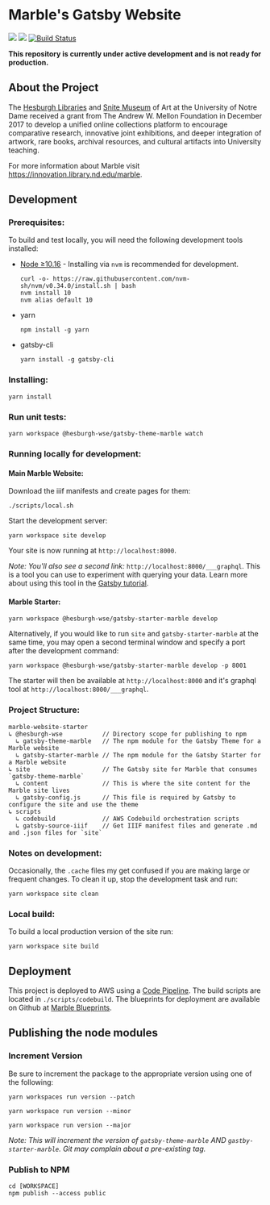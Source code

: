 # Marble's Gatsby Website
<!-- Badges -->
<a href="https://codeclimate.com/github/ndlib/marble-website-starter/maintainability"><img src="https://api.codeclimate.com/v1/badges/a22d19847d3109fcb568/maintainability" /></a>
<a href="https://codeclimate.com/github/ndlib/marble-website-starter/test_coverage"><img src="https://api.codeclimate.com/v1/badges/a22d19847d3109fcb568/test_coverage" /></a>
[![Build Status](https://travis-ci.org/ndlib/marble-website-starter.svg?branch=master)](https://travis-ci.org/ndlib/marble-website-starter)
<!-- Badges end -->
__This repository is currently under active development and is not ready for production.__

## About the Project

The [Hesburgh Libraries](https://library.nd.edu) and [Snite Museum](https://sniteartmuseum.nd.edu/) of Art at the University of Notre Dame received a grant from The Andrew W. Mellon Foundation in December 2017 to develop a unified online collections platform to encourage comparative research, innovative joint exhibitions, and deeper integration of artwork, rare books, archival resources, and cultural artifacts into University teaching.


For more information about Marble visit https://innovation.library.nd.edu/marble.

## Development

### Prerequisites:

To build and test locally, you will need the following development tools installed:
* [Node ≥10.16](https://github.com/nvm-sh/nvm#readme) - Installing via `nvm` is recommended for development.
  ```
  curl -o- https://raw.githubusercontent.com/nvm-sh/nvm/v0.34.0/install.sh | bash
  nvm install 10
  nvm alias default 10
  ```
* yarn
  ```
  npm install -g yarn
  ```
* gatsby-cli
  ```
  yarn install -g gatsby-cli
  ```

### Installing:
```
yarn install
```

### Run unit tests:
```
yarn workspace @hesburgh-wse/gatsby-theme-marble watch
```

### Running locally for development:
#### Main Marble Website:
Download the iiif manifests and create pages for them:
```
./scripts/local.sh
```

Start the development server:
```
yarn workspace site develop
```
Your site is now running at `http://localhost:8000`.

_Note: You'll also see a second link:_ `http://localhost:8000/___graphql`. This is a tool you can use to experiment with querying your data. Learn more about using this tool in the [Gatsby tutorial](https://www.gatsbyjs.org/tutorial/part-five/#introducing-graphiql).

#### Marble Starter:
```
yarn workspace @hesburgh-wse/gatsby-starter-marble develop
```

Alternatively, if you would like to run `site` and `gatsby-starter-marble` at the same time, you may open a second terminal window and specify a port after the development command:
```
yarn workspace @hesburgh-wse/gatsby-starter-marble develop -p 8001
```
The starter will then be available at `http://localhost:8000` and it's graphql tool at `http://localhost:8000/___graphql`.

### Project Structure:

```
marble-website-starter
↳ @hesburgh-wse           // Directory scope for publishing to npm
  ↳ gatsby-theme-marble   // The npm module for the Gatsby Theme for a Marble website
  ↳ gatsby-starter-marble // The npm module for the Gatsby Starter for a Marble website
↳ site                    // The Gatsby site for Marble that consumes `gatsby-theme-marble`
  ↳ content               // This is where the site content for the Marble site lives
  ↳ gatsby-config.js      // This file is required by Gatsby to configure the site and use the theme
↳ scripts
  ↳ codebuild             // AWS Codebuild orchestration scripts
  ↳ gatsby-source-iiif    // Get IIIF manifest files and generate .md and .json files for `site`

```

### Notes on development:
Occasionally, the `.cache` files my get confused if you are making large or frequent changes. To clean it up, stop the development task and run:

```
yarn workspace site clean
```

### Local build:
To build a local production version of the site run:
```
yarn workspace site build
```

## Deployment

This project is deployed to AWS using a [Code Pipeline](https://aws.amazon.com/codepipeline/). The build scripts are located in `./scripts/codebuild`. The blueprints for deployment are available on Github at [Marble Blueprints](https://github.com/ndlib/marble-blueprints).

## Publishing the node modules
### Increment Version
Be sure to increment the package to the appropriate version using one of the following:

```
yarn workspaces run version --patch
```

```
yarn workspace run version --minor
```

```
yarn workspace run version --major
```

_Note: This will increment the version of `gatsby-theme-marble` AND `gastby-starter-marble`. Git may complain about a pre-existing tag._

### Publish to NPM
```
cd [WORKSPACE]
npm publish --access public
```
